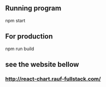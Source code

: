 ## Running program
npm start

## For production
npm run build

## see the website bellow
### http://react-chart.rauf-fullstack.com/
